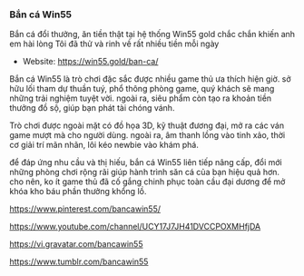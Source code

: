 ### Bắn cá Win55

Bắn cá đổi thưởng, ăn tiền thật tại hệ thống Win55 gold chắc chắn khiến anh em hài lòng Tôi đã thử và rinh về rất nhiều tiền mỗi ngày

- Website: https://win55.gold/ban-ca/

Bắn cá Win55 là trò chơi đặc sắc được nhiều game thủ ưa thích hiện giờ. sở hữu lối tham dự thuần tuý, phổ thông phòng game, quý khách sẽ mang những trải nghiệm tuyệt vời. ngoài ra, siêu phẩm còn tạo ra khoản tiền thưởng đồ sộ, giúp bạn phát tài chóng vánh.

Trò chơi được ngoài mặt có đồ họa 3D, kỹ thuật đương đại, mở ra các ván game mượt mà cho người dùng. ngoài ra, âm thanh lồng vào tinh xảo, thời cơ giải trí mãn nhãn, lôi kéo newbie vào khám phá.

để đáp ứng nhu cầu và thị hiếu, bắn cá Win55 liên tiếp nâng cấp, đổi mới những phòng chơi rộng rãi giúp hành trình săn cá của bạn hiệu quả hơn. cho nên, ko ít game thủ đã cố gắng chinh phục toàn cầu đại dương để mở khóa kho báu phần thưởng khổng lồ.

https://www.pinterest.com/bancawin55/

https://www.youtube.com/channel/UCY17J7JH41DVCCPOXMHfjDA

https://vi.gravatar.com/bancawin55

https://www.tumblr.com/bancawin55

